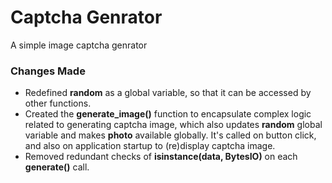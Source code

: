 # Captcha Genrator

A simple image captcha genrator

### Changes Made

- Redefined __random__ as a global variable, so that it can be accessed by other functions.
- Created the __generate_image()__ function to encapsulate complex logic related to generating captcha image, which also updates __random__ global variable and makes __photo__ available globally. It's called on button click, and also on application startup to (re)display captcha image.
- Removed redundant checks of __isinstance(data, BytesIO)__ on each __generate()__ call.
